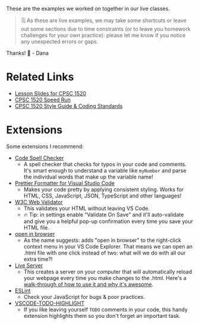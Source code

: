 These are the examples we worked on together in our live classes.

> 🗒️ As these are live examples, we may take some shortcuts or leave out some sections due to time constraints (or to leave you homework challenges for your own practice): please let me know if you notice any unexpected errors or gaps.

Thanks!
👋 - Dana

# Related Links
- [Lesson Slides for CPSC 1520](https://drive.google.com/drive/folders/1LAxWQsVUu6_ZCxwUDwJGYiigz-ruLakt)
- [CPSC 1520 Speed Run](https://dmarshnait.github.io/cpsc1520/QuickReference)
- [CPSC 1520 Style Guide & Coding Standards](https://dmarshnait.github.io/cpsc1520/styleguide)

# Extensions
Some extensions I recommend:
- [Code Spell Checker](https://marketplace.visualstudio.com/items?itemName=streetsidesoftware.code-spell-checker)
    - A spell checker that checks for typos in your code and comments. It's smart enough to understand a variable like `myNumber` and parse the individual words that make up the variable name!
- [Prettier Formatter for Visual Studio Code](https://marketplace.visualstudio.com/items?itemName=esbenp.prettier-vscode)
    - Makes your code pretty by applying consistent styling. Works for HTML, CSS, JavaScript, JSON, TypeScript and other languages!
- [W3C Web Validator](https://marketplace.visualstudio.com/items?itemName=CelianRiboulet.webvalidator)
    - This validates your HTML without leaving VS Code.
    - 🔥 Tip: in settings enable "Validate On Save" and it'll auto-validate and give you a helpful pop-up confirmation every time you save your HTML file.
- [open in browser](https://marketplace.visualstudio.com/items?itemName=techer.open-in-browser)
    - As the name suggests: adds "open in browser" to the right-click context menu in your VS Code Explorer. That means we can open an .html file with one click instead of two: what will we do with all our extra time?!
- [Live Server](https://marketplace.visualstudio.com/items?itemName=ritwickdey.LiveServer)
    - This creates a server on your computer that will automatically reload your webpage every time you make changes to the .html. Here's a [walk-through of how to use it and why it's awesome](https://medium.com/@aleksej.gudkov/how-to-use-live-server-in-visual-studio-code-for-real-time-web-development-c1914a4e7f24).
- [ESLint](https://marketplace.visualstudio.com/items?itemName=dbaeumer.vscode-eslint)
    - Check your JavaScript for bugs & poor practices.
- [VSCODE-TODO-HIGHLIGHT](https://marketplace.visualstudio.com/items?itemName=wayou.vscode-todo-highlight)
    - If you like leaving yourself `TODO` comments in your code, this handy extension highlights them so you don't forget an important task.
